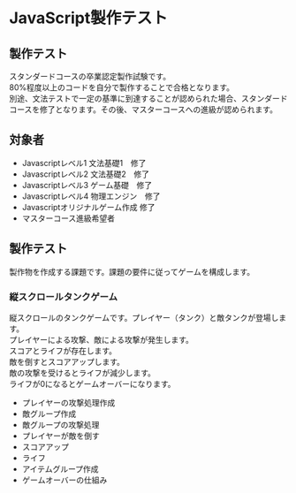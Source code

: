 # JavaScript製作テスト

## 製作テスト
スタンダードコースの卒業認定製作試験です。  
80%程度以上のコードを自分で製作することで合格となります。  
別途、文法テストで一定の基準に到達することが認められた場合、スタンダードコースを修了となります。その後、マスターコースへの進級が認められます。  

## 対象者
* Javascriptレベル1 文法基礎1　修了
* Javascriptレベル2 文法基礎2　修了
* Javascriptレベル3 ゲーム基礎　修了
* Javascriptレベル4 物理エンジン　修了
* Javascriptオリジナルゲーム作成 修了
* マスターコース進級希望者

## 製作テスト
製作物を作成する課題です。課題の要件に従ってゲームを構成します。  

### 縦スクロールタンクゲーム
縦スクロールのタンクゲームです。プレイヤー（タンク）と敵タンクが登場します。  
プレイヤーによる攻撃、敵による攻撃が発生します。  
スコアとライフが存在します。  
敵を倒すとスコアアップします。  
敵の攻撃を受けるとライフが減少します。  
ライフが0になるとゲームオーバーになります。  

* プレイヤーの攻撃処理作成
* 敵グループ作成
* 敵グループの攻撃処理
* プレイヤーが敵を倒す
* スコアアップ
* ライフ
* アイテムグループ作成
* ゲームオーバーの仕組み


